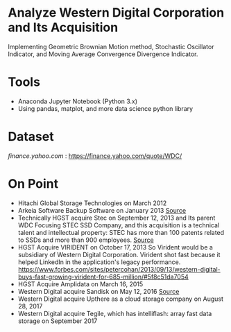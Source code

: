 # Analyze Western Digital Corporation and Its Acquisition
Implementing Geometric Brownian Motion method, Stochastic Oscillator Indicator, and Moving Average Convergence Divergence Indicator.

# Tools
* Anaconda Jupyter Notebook (Python 3.x)
* Using pandas, matplot, and more data science python library

# Dataset
_finance.yahoo.com_ : https://finance.yahoo.com/quote/WDC/

# On Point
* Hitachi Global Storage Technologies on March 2012 
* Arkeia Software Backup Software on January 2013 <a href="http://www.jagatreview.com/2013/01/pr-wd-memperluas-portofolio-produk-penyimpanan-smb-dengan-solusi-software-arkeia/">Source</a>
* Technically HGST acquire Stec on September 12, 2013 and Its parent WDC Focusing STEC SSD Company, and this acquisition is a technical talent and intellectual property: STEC has more than 100 patents related to SSDs and more than 900 employees. <a href="https://www.anandtech.com/show/7100/western-digital-acquires-stec">Source</a>
* HGST Acquire VIRIDENT on October 17, 2013 So Virident would be a subsidiary of Western Digital Corporation. Virident shot fast because it helped LinkedIn in the application's legacy performance. https://www.forbes.com/sites/petercohan/2013/09/13/western-digital-buys-fast-growing-virident-for-685-million/#5f8c51da7054 
* HGST Acquire Amplidata on March 16, 2015
* Western Digital acquire Sandisk on May 12, 2016 <a href="http://www.jagatreview.com/2016/05/western-digital-resmi-beli-sandisk-seharga-rp-253-triliun/ menutup hutang sandisk">Source</a>
* Western Digital acquire Upthere as a cloud storage company on August 28, 2017
* Western Digital acquire Tegile, which has intelliflash: array fast data storage on September 2017
 
